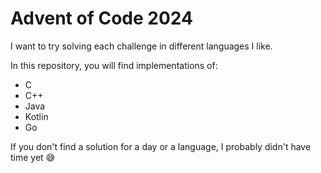 # Advent of Code 2024

I want to try solving each challenge in different languages I like.

In this repository, you will find implementations of:

- C
- C++
- Java
- Kotlin
- Go

If you don't find a solution for a day or a language, I probably didn't have time yet 😅
